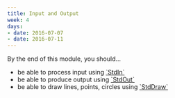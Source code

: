 ```yaml
---
title: Input and Output
week: 4
days:
- date: 2016-07-07
- date: 2016-07-11
---
```


By the end of this module, you should...
<UL>
<LI>be able to process input using <a href="http://introcs.cs.princeton.edu/java/stdlib/javadoc/StdIn.html">`StdIn`</a></LI>
<LI>be able to produce output using <a href="http://introcs.cs.princeton.edu/java/stdlib/javadoc/StdOut.html">`StdOut`</a></LI>
<LI>be able to draw lines, points, circles using <a href="http://introcs.cs.princeton.edu/java/stdlib/javadoc/StdDraw.html">`StdDraw`</a></LI>
</UL>